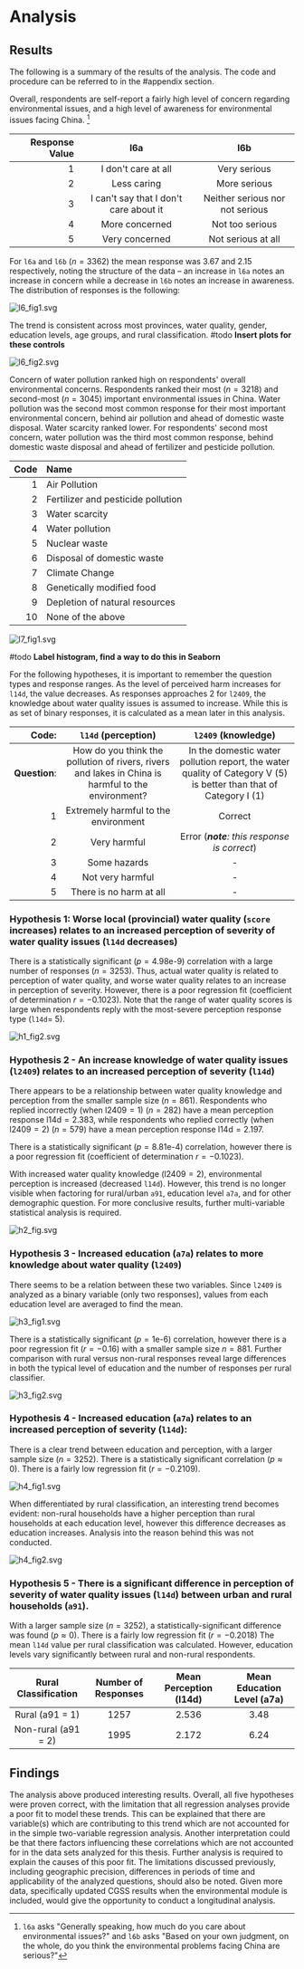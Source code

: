 # Analysis
## Results

The following is a summary of the results of the analysis. The code and procedure can be referred to in the #appendix section.

Overall, respondents are self-report a fairly high level of concern regarding environmental issues, and a high level of awareness for environmental issues facing China. [^1]


| Response Value | l6a                                    | l6b                             |
|---------------:|:--------------------------------------:|:-------------------------------:|
|              1 | I don't care at all                    | Very serious                    |
|              2 | Less caring                            | More serious                    |
|              3 | I can't say that I don't care about it | Neither serious nor not serious |
|              4 | More concerned                         | Not too serious                 |
|              5 | Very concerned                         | Not serious at all              |

For `l6a` and `l6b` ($n=3362$) the mean response was 3.67 and 2.15 respectively, noting the structure of the data –  an increase in `l6a` notes an increase in concern while a decrease in `l6b` notes an increase in awareness. The distribution of responses is the following:


![l6_fig1.svg](../outputs/l6_fig1.svg)

The trend is consistent across most provinces, water quality, gender, education levels, age groups, and rural classification. #todo **Insert plots for these controls**


![l6_fig2.svg](../outputs/l6_fig2.svg)

Concern of water pollution ranked high on respondents' overall environmental concerns. Respondents ranked their most ($n=3218$) and second-most ($n=3045$) important environmental issues in China. Water pollution was the second most common response for their most important environmental concern, behind air pollution and ahead of domestic waste disposal. Water scarcity ranked lower. For respondents' second most concern, water pollution was the third most common response, behind domestic waste disposal and ahead of fertilizer and pesticide pollution.

| Code | Name                               |
|-----:|:-----------------------------------|
|    1 | Air Pollution                      |
|    2 | Fertilizer and pesticide pollution |
|    3 | Water scarcity                     |
|    4 | Water pollution                    |
|    5 | Nuclear waste                      |
|    6 | Disposal of domestic waste         |
|    7 | Climate Change                     |
|    8 | Genetically modified food          |
|    9 | Depletion of natural resources     |
|   10 | None of the above                  |

![l7_fig1.svg](../outputs/l7_fig1.svg)

 #todo **Label histogram, find a way to do this in Seaborn**
 
 For the following hypotheses, it is important to remember the question types and response ranges. As the level of perceived harm increases for `l14d`, the value decreases. As responses approaches 2 for `l2409`, the knowledge about water quality issues is assumed to increase. While this is as set of binary responses, it is calculated as a mean later in this analysis.
 
|         Code: | `l14d` (perception)                                                                                | `l2409` (knowledge)                                                                                               |
|--------------:|:--------------------------------------------------------------------------------------------------:|:-----------------------------------------------------------------------------------------------------------------:|
| **Question**: | How do you think the pollution of rivers, rivers and lakes in China is harmful to the environment? | In the domestic water pollution report, the water quality of Category V (5) is better than that of Category I (1) |
|             1 | Extremely harmful to the environment                                                               | Correct                                                                                                           |
|             2 | Very harmful                                                                                       | Error (***note**: this response is correct*)                                                                      |
|             3 | Some hazards                                                                                       | -                                                                                                                 |
|             4 | Not very harmful                                                                                   | -                                                                                                                 |
|             5 | There is no harm at all                                                                            | -                                                                                                                 |


### Hypothesis 1: Worse local (provincial) water quality (`score` increases) relates to an increased perception of severity of water quality issues (`l14d` decreases)

There is a statistically significant ($p=4.98 \text{e-}9$) correlation with a large number of responses ($n = 3253$). Thus, actual water quality is related to perception of water quality, and worse water quality relates to an increase in perception of severity. However, there is a poor regression fit (coefficient of determination $r=-0.1023$). Note that the range of water quality scores is large when respondents reply with the most-severe perception response type (`l14d`= 5).


![h1_fig2.svg](../outputs/h1_fig2.svg)

### Hypothesis 2 - An increase knowledge of water quality issues (`l2409`) relates to an increased perception of severity (`l14d`)

There appears to be a relationship between water quality knowledge and perception from the smaller sample size ($n=861$). Respondents who replied incorrectly (when $\text{l2409}=1$) ($n=282$) have a mean perception response $\text{l14d}=2.383$, while respondents who replied correctly (when $\text{l2409}=2$) ($n=579$) have a mean perception response $\text{l14d}=2.197$.

There is a statistically significant ($p= 8.81 \text{e-}4$) correlation, however there is a poor regression fit (coefficient of determination $r=-0.1023$).

With increased water quality knowledge ($\text{l2409}=2$), environmental perception is increased (decreased `l14d`). However, this trend is no longer visible when factoring for rural/urban `a91`, education level `a7a`, and for other demographic question. For more conclusive results, further multi-variable statistical analysis is required.

![h2_fig.svg](../outputs/h2_fig1.svg)

### Hypothesis 3 - Increased education (`a7a`) relates to more knowledge about water quality (`l2409`)

There seems to be a relation between these two variables. Since `l2409` is analyzed as a binary variable (only two responses), values from each education level are averaged to find the mean.

![h3_fig1.svg](../outputs/h3_fig1.svg)

There is a statistically significant ($p= 1 \text{e-}6$) correlation, however there is a poor regression fit ($r=-0.16$) with a smaller sample size $n=881$. Further comparison with rural versus non-rural responses reveal large differences in both the typical level of education and the number of responses per rural classifier.


![h3_fig2.svg](../outputs/h3_fig2.svg)

### Hypothesis 4 - Increased education (`a7a`) relates to an increased perception of severity (`l14d`):

There is a clear trend between education and perception, with a larger sample size ($n=3252$). There is a statistically significant correlation ($p \approx 0$). There is a fairly low regression fit ($r=-0.2109$).


![h4_fig1.svg](../outputs/h4_fig1.svg)

When differentiated by rural classification, an interesting trend becomes evident: non-rural households have a higher perception than rural households at each education level, however this difference decreases as education increases. Analysis into the reason behind this was not conducted.

![h4_fig2.svg](../outputs/h4_fig2.svg)

### Hypothesis 5 - There is a significant difference in perception of severity of water quality issues (`l14d`) between urban and rural households (`a91`).

With a larger sample size ($n=3252$), a statistically-significant difference was found ($p \approx 0$). There is a fairly low regression fit ($r=-0.2018$) The mean `l14d` value per rural classification was calculated. However, education levels vary significantly between rural and non-rural respondents.


| Rural Classification | Number of Responses | Mean Perception (l14d) | Mean Education Level (a7a) |
|:--------------------:|:-------------------:|:----------------------:|:--------------------------:|
| Rural (a91 = 1)      | 1257                | 2.536                  | 3.48                       |
| Non-rural (a91 = 2)  | 1995                | 2.172                  | 6.24                       |

## Findings

The analysis above produced interesting results. Overall, all five hypotheses were proven correct, with the limitation that all regression analyses provide a poor fit to model these trends. This can be explained that there are variable(s) which are contributing to this trend which are not accounted for in the simple two-variable regression analysis. Another interpretation could be that there factors influencing these correlations which are not accounted for in the data sets analyzed for this thesis. Further analysis is required to explain the causes of this poor fit. The limitations discussed previously, including geographic precision, differences in periods of time and applicability of the analyzed questions, should also be noted. Given more data, specifically updated CGSS results when the environmental module is included, would give the opportunity to conduct a longitudinal analysis.

[^1]: `l6a` asks "Generally speaking, how much do you care about environmental issues?" and `l6b` asks "Based on your own judgment, on the whole, do you think the environmental problems facing China are serious?"